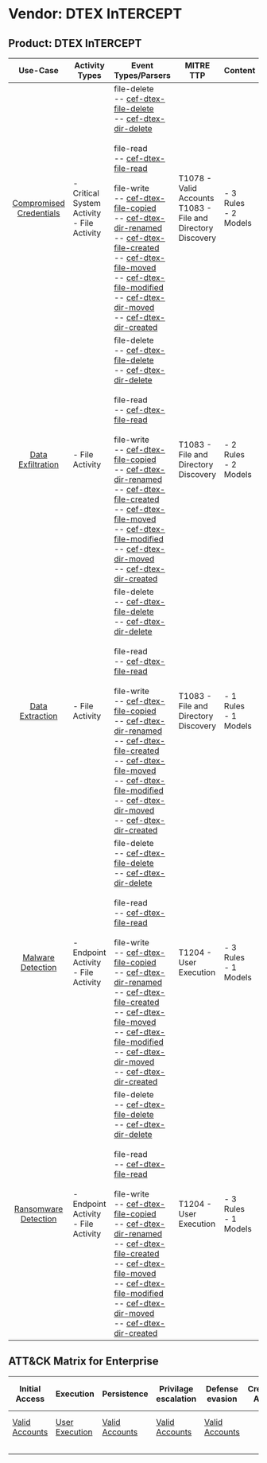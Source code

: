 Vendor: DTEX InTERCEPT
======================
Product: DTEX InTERCEPT
-----------------------
|                                 Use-Case                                  | Activity Types                                | Event Types/Parsers                                                                                                                                                                                                                                                                                                                                                                                                                                                                                                                                                                                                                                                                                                                                                                                                                                                             | MITRE TTP                                                          | Content                   |
|:-------------------------------------------------------------------------:| --------------------------------------------- | ------------------------------------------------------------------------------------------------------------------------------------------------------------------------------------------------------------------------------------------------------------------------------------------------------------------------------------------------------------------------------------------------------------------------------------------------------------------------------------------------------------------------------------------------------------------------------------------------------------------------------------------------------------------------------------------------------------------------------------------------------------------------------------------------------------------------------------------------------------------------------- | ------------------------------------------------------------------ | ------------------------- |
| [Compromised Credentials](../UseCases/usecase_compromised_credentials.md) | - Critical System Activity<br>- File Activity |  file-delete<br> -- [cef-dtex-file-delete](../Parsers/parserContent_cef-dtex-file-delete.md)<br> -- [cef-dtex-dir-delete](../Parsers/parserContent_cef-dtex-dir-delete.md)<br><br> file-read<br> -- [cef-dtex-file-read](../Parsers/parserContent_cef-dtex-file-read.md)<br><br> file-write<br> -- [cef-dtex-file-copied](../Parsers/parserContent_cef-dtex-file-copied.md)<br> -- [cef-dtex-dir-renamed](../Parsers/parserContent_cef-dtex-dir-renamed.md)<br> -- [cef-dtex-file-created](../Parsers/parserContent_cef-dtex-file-created.md)<br> -- [cef-dtex-file-moved](../Parsers/parserContent_cef-dtex-file-moved.md)<br> -- [cef-dtex-file-modified](../Parsers/parserContent_cef-dtex-file-modified.md)<br> -- [cef-dtex-dir-moved](../Parsers/parserContent_cef-dtex-dir-moved.md)<br> -- [cef-dtex-dir-created](../Parsers/parserContent_cef-dtex-dir-created.md)<br> | T1078 - Valid Accounts<br>T1083 - File and Directory Discovery<br> |  - 3 Rules<br> - 2 Models |
|       [Data Exfiltration](../UseCases/usecase_data_exfiltration.md)       | - File Activity                               |  file-delete<br> -- [cef-dtex-file-delete](../Parsers/parserContent_cef-dtex-file-delete.md)<br> -- [cef-dtex-dir-delete](../Parsers/parserContent_cef-dtex-dir-delete.md)<br><br> file-read<br> -- [cef-dtex-file-read](../Parsers/parserContent_cef-dtex-file-read.md)<br><br> file-write<br> -- [cef-dtex-file-copied](../Parsers/parserContent_cef-dtex-file-copied.md)<br> -- [cef-dtex-dir-renamed](../Parsers/parserContent_cef-dtex-dir-renamed.md)<br> -- [cef-dtex-file-created](../Parsers/parserContent_cef-dtex-file-created.md)<br> -- [cef-dtex-file-moved](../Parsers/parserContent_cef-dtex-file-moved.md)<br> -- [cef-dtex-file-modified](../Parsers/parserContent_cef-dtex-file-modified.md)<br> -- [cef-dtex-dir-moved](../Parsers/parserContent_cef-dtex-dir-moved.md)<br> -- [cef-dtex-dir-created](../Parsers/parserContent_cef-dtex-dir-created.md)<br> | T1083 - File and Directory Discovery<br>                           |  - 2 Rules<br> - 2 Models |
|         [Data Extraction](../UseCases/usecase_data_extraction.md)         | - File Activity                               |  file-delete<br> -- [cef-dtex-file-delete](../Parsers/parserContent_cef-dtex-file-delete.md)<br> -- [cef-dtex-dir-delete](../Parsers/parserContent_cef-dtex-dir-delete.md)<br><br> file-read<br> -- [cef-dtex-file-read](../Parsers/parserContent_cef-dtex-file-read.md)<br><br> file-write<br> -- [cef-dtex-file-copied](../Parsers/parserContent_cef-dtex-file-copied.md)<br> -- [cef-dtex-dir-renamed](../Parsers/parserContent_cef-dtex-dir-renamed.md)<br> -- [cef-dtex-file-created](../Parsers/parserContent_cef-dtex-file-created.md)<br> -- [cef-dtex-file-moved](../Parsers/parserContent_cef-dtex-file-moved.md)<br> -- [cef-dtex-file-modified](../Parsers/parserContent_cef-dtex-file-modified.md)<br> -- [cef-dtex-dir-moved](../Parsers/parserContent_cef-dtex-dir-moved.md)<br> -- [cef-dtex-dir-created](../Parsers/parserContent_cef-dtex-dir-created.md)<br> | T1083 - File and Directory Discovery<br>                           |  - 1 Rules<br> - 1 Models |
|       [Malware Detection](../UseCases/usecase_malware_detection.md)       | - Endpoint Activity<br>- File Activity        |  file-delete<br> -- [cef-dtex-file-delete](../Parsers/parserContent_cef-dtex-file-delete.md)<br> -- [cef-dtex-dir-delete](../Parsers/parserContent_cef-dtex-dir-delete.md)<br><br> file-read<br> -- [cef-dtex-file-read](../Parsers/parserContent_cef-dtex-file-read.md)<br><br> file-write<br> -- [cef-dtex-file-copied](../Parsers/parserContent_cef-dtex-file-copied.md)<br> -- [cef-dtex-dir-renamed](../Parsers/parserContent_cef-dtex-dir-renamed.md)<br> -- [cef-dtex-file-created](../Parsers/parserContent_cef-dtex-file-created.md)<br> -- [cef-dtex-file-moved](../Parsers/parserContent_cef-dtex-file-moved.md)<br> -- [cef-dtex-file-modified](../Parsers/parserContent_cef-dtex-file-modified.md)<br> -- [cef-dtex-dir-moved](../Parsers/parserContent_cef-dtex-dir-moved.md)<br> -- [cef-dtex-dir-created](../Parsers/parserContent_cef-dtex-dir-created.md)<br> | T1204 - User Execution<br>                                         |  - 3 Rules<br> - 1 Models |
|    [Ransomware Detection](../UseCases/usecase_ransomware_detection.md)    | - Endpoint Activity<br>- File Activity        |  file-delete<br> -- [cef-dtex-file-delete](../Parsers/parserContent_cef-dtex-file-delete.md)<br> -- [cef-dtex-dir-delete](../Parsers/parserContent_cef-dtex-dir-delete.md)<br><br> file-read<br> -- [cef-dtex-file-read](../Parsers/parserContent_cef-dtex-file-read.md)<br><br> file-write<br> -- [cef-dtex-file-copied](../Parsers/parserContent_cef-dtex-file-copied.md)<br> -- [cef-dtex-dir-renamed](../Parsers/parserContent_cef-dtex-dir-renamed.md)<br> -- [cef-dtex-file-created](../Parsers/parserContent_cef-dtex-file-created.md)<br> -- [cef-dtex-file-moved](../Parsers/parserContent_cef-dtex-file-moved.md)<br> -- [cef-dtex-file-modified](../Parsers/parserContent_cef-dtex-file-modified.md)<br> -- [cef-dtex-dir-moved](../Parsers/parserContent_cef-dtex-dir-moved.md)<br> -- [cef-dtex-dir-created](../Parsers/parserContent_cef-dtex-dir-created.md)<br> | T1204 - User Execution<br>                                         |  - 3 Rules<br> - 1 Models |

ATT&CK Matrix for Enterprise
----------------------------
| Initial Access                                                      | Execution                                                           | Persistence                                                         | Privilage escalation                                                | Defense evasion                                                     | Credential Access | Discovery                                                                         | Lateral Movement | Collection | Command and Control | Exfiltration | Impact |
| ------------------------------------------------------------------- | ------------------------------------------------------------------- | ------------------------------------------------------------------- | ------------------------------------------------------------------- | ------------------------------------------------------------------- | ----------------- | --------------------------------------------------------------------------------- | ---------------- | ---------- | ------------------- | ------------ | ------ |
| [Valid Accounts](https://attack.mitre.org/techniques/T1078)<br><br> | [User Execution](https://attack.mitre.org/techniques/T1204)<br><br> | [Valid Accounts](https://attack.mitre.org/techniques/T1078)<br><br> | [Valid Accounts](https://attack.mitre.org/techniques/T1078)<br><br> | [Valid Accounts](https://attack.mitre.org/techniques/T1078)<br><br> |                   | [File and Directory Discovery](https://attack.mitre.org/techniques/T1083)<br><br> |                  |            |                     |              |        |